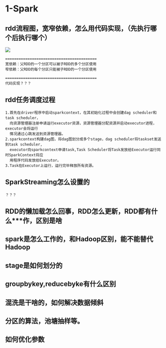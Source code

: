 # 1-Spark #

## rdd流程图，宽窄依赖，怎么用代码实现，（先执行哪个后执行哪个） ##  

![](https://i.imgur.com/Fvyu1DB.png)
	
	=========================================
	宽依赖：父RDD的一个分区可以被子RDD的多个分区使用
	窄依赖：父RDD的每个分区只能被子RDD的一个分区使用
	
	=========================================
	代码实现？？？

## rdd任务调度过程 ##

	1.首先在driver程序中启动sparkcontext，在其初始化过程中会创建dag scheduler和task scheduler，
	  向资源管理器注册申请运行executor资源，资源管理器分配资源并启动executor进程，executor会将运行
	  情况通过心跳发送到资源管理器。
	2.sparkcontext构建dag图，将dag图划分成多个stage，dag scheduler将taskset发送到task scheduler,
	  executor向sparkcontext申请task,Task Scheduler将Task发放给Executor运行同时SparkContext将应
	  用程序代码发放给Executor。 
	3.Task在Executor上运行，运行完毕释放所有资源。

## SparkStreaming怎么设置的 ##

	？？？

## RDD的懒加载怎么回事，RDD怎么更新，RDD都有什么***作，区别是啥 ##

## spark是怎么工作的，和Hadoop区别，能不能替代Hadoop ##

## stage是如何划分的 ##

## groupbykey,reducebyke有什么区别 ##

## 混洗是干啥的，如何解决数据倾斜 ##

## 分区的算法，池塘抽样等。 ##

## 如何优化参数 ##